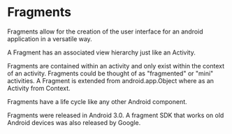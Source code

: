 # Fragments

Fragments allow for the creation of the user interface for an android application in a versatile way.

A Fragment has an associated view hierarchy just like an Activity. 

Fragments are contained within an activity and only exist within the context of an activity. 
Fragments could be thought of as "fragmented" or "mini" activities. 
A Fragment is extended from android.app.Object where as an Activity from Context.

Fragments have a life cycle like any other Android component. 

Fragments were released in Android 3.0. A fragment SDK that works on old Android devices was also released by Google.


